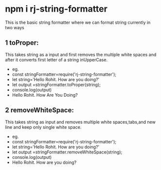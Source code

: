 # npm i rj-string-formatter

This is the basic string formatter where we can format string currently in two ways

## 1 toProper:

This takes string as a input and first removes the multiple white spaces and after it converts first letter of a string inUpperCase.

- eg. 
- const stringFormatter=require('rj-string-formatter');
- let string='Hello Rohit. How are you doing?'
- let output =stringFormatter.toProper(string);
- console.log(output)
- Hello Rohit. How Are You Doing?

## 2  removeWhiteSpace:

This takes string as input and removes multiple white spaces,tabs,and new line and keep only single white space.

- eg. 
- const stringFormatter=require('rj-string-formatter'); 
- let string='Hello       Rohit.      How       are     you       doing?'
- let output =stringFormatter.removeWhiteSpace(string);
- console.log(output)
- Hello Rohit. How are you doing?

